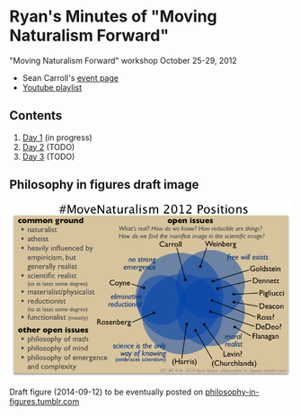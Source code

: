 Ryan's Minutes of "Moving Naturalism Forward"
================================================================================

"Moving Naturalism Forward" workshop October 25-29, 2012

-   Sean Carroll's [event page](http://preposterousuniverse.com/naturalism2012/)
-   [Youtube playlist](https://www.youtube.com/watch?v=Ju4C_ITlBsU&list=PLrxfgDEc2NxYQuZ5T6CSdS8uafdh0kmDL)


Contents
--------------------------------------------------------------------------------

1.  [Day 1](day1.html)   (in progress)
1.  [Day 2](day2.html)   (TODO)
1.  [Day 3](day3.html)   (TODO)


Philosophy in figures draft image
--------------------------------------------------------------------------------

<img src="img/move-naturalism-2012-positions.png" alt="Move Naturalism Forward 2012 positions" title="draft" width="700"/>

Draft figure (2014-09-12) to be eventually posted on [philosophy-in-figures.tumblr.com](http://philosophy-in-figures.tumblr.com/)


